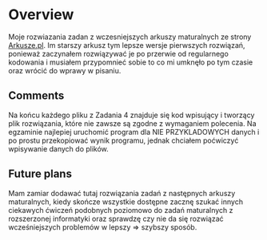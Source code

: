 # Overview

Moje rozwiazania zadan z wczesniejszych arkuszy maturalnych ze strony [Arkusze.pl](https://arkusze.pl).
Im starszy arkusz tym lepsze wersje pierwszych rozwiązań, ponieważ zaczynałem rozwiązywać je po przerwie od regularnego kodowania i musiałem przypomnieć sobie to co mi umknęło po tym czasie oraz wrócić do wprawy w pisaniu.

## Comments

Na końcu każdego pliku z Zadania 4 znajduje się kod wpisujący i tworzący plik rozwiązania, które nie zawsze są zgodne z wymaganiem polecenia. Na egzaminie najlepiej uruchomić program dla NIE PRZYKLADOWYCH danych i po prostu przekopiować wynik programu, jednak chciałem poćwiczyć wpisywanie danych do plików.

## Future plans

Mam zamiar dodawać tutaj rozwiązania zadań z następnych arkuszy maturalnych, kiedy skończe wszystkie dostępne zacznę szukać innych ciekawych ćwiczeń podobnych poziomowo do zadań maturalnych z rozszerzonej informatyki oraz sprawdzę czy nie da się rozwiązać wcześniejszych problemów w lepszy => szybszy sposób.
